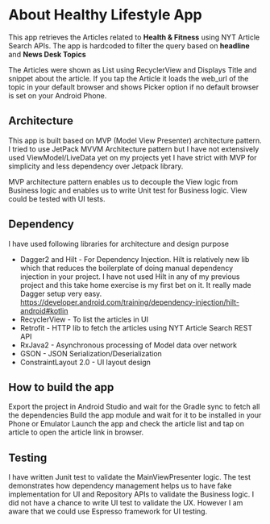 # About Healthy Lifestyle App

This app retrieves the Articles related to **Health & Fitness** using NYT Article Search APIs.
The app is hardcoded to filter the query based on **headline** and **News Desk Topics**

The Articles were shown as List using RecyclerView and Displays Title and snippet about the article.
If you tap the Article it loads the web_url of the topic in your default browser and shows Picker
option if no default browser is set on your Android Phone.


## Architecture

This app is built based on MVP (Model View Presenter) architecture pattern.
I tried to use JetPack MVVM Architecture pattern but I have not extensively used ViewModel/LiveData yet on my projects yet I have strict with MVP
for simplicity and less dependency over Jetpack library.

MVP architecture pattern enables us to decouple the View logic from Business logic and enables us to write Unit test for Business logic.
View could be tested with UI tests.

## Dependency

I have used following libraries for architecture and design purpose
* Dagger2 and Hilt - For Dependency Injection. Hilt is relatively new lib which that reduces the boilerplate of doing manual dependency injection in
your project.
I have not used Hilt in any of my previous project and this take home exercise is my first bet on it. It really made Dagger setup very easy.
https://developer.android.com/training/dependency-injection/hilt-android#kotlin
 * RecyclerView - To list the articles in UI
 * Retrofit - HTTP lib to fetch the articles using NYT Article Search REST API
 * RxJava2 - Asynchronous processing of Model data over network
 * GSON - JSON Serialization/Deserialization
 * ConstraintLayout 2.0 - UI layout design

 ## How to build the app

 Export the project in Android Studio and wait for the Gradle sync to fetch all the dependencies
 Build the app module and wait for it to be installed in your Phone or Emulator
 Launch the app and check the article list and tap on article to open the article link in browser.

 ## Testing
 I have written Junit test to validate the MainViewPresenter logic. The test demonstrates how dependency management helps us to have fake
 implementation for UI and Repository APIs to validate the Business logic. I did not have a chance to write UI test to validate the UX.
 However I am aware that we could use Espresso framework for UI testing.




